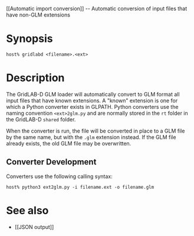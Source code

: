 [[Automatic import conversion]] -- Automatic conversion of input files that have non-GLM extensions

# Synopsis
~~~
host% gridlabd <filename>.<ext>
~~~
# Description

The GridLAB-D GLM loader will automatically convert to GLM format all input files that have known extensions.  A "known" extension is one for which a Python converter exists in GLPATH. Python converters use the naming convention `<ext>2glm.py` and are normally stored in the `rt` folder in the GridLAB-D `shared` folder.

When the converter is run, the file will be converted in place to a GLM file by the same name, but with the `.glm` extension instead.  If the GLM file already exists, the old GLM file may be overwritten.

## Converter Development

Converters use the following calling syntax:
~~~
host% python3 ext2glm.py -i filename.ext -o filename.glm
~~~
# See also

* [[JSON output]]
